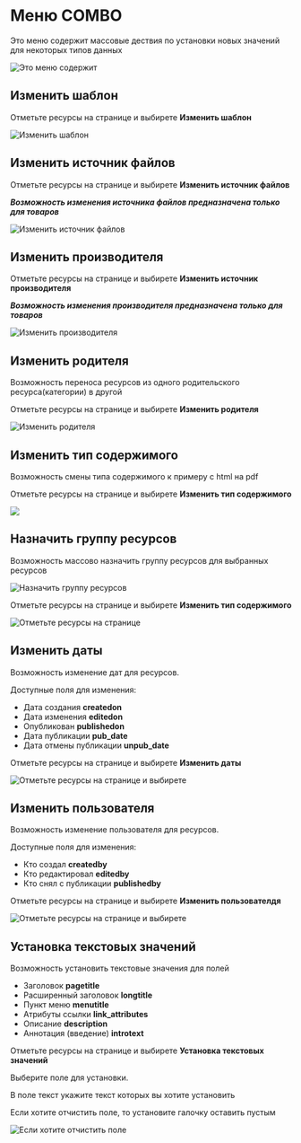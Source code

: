 # Меню COMBO

Это меню содержит массовые дествия по установки новых значений для некоторых типов данных

![Это меню содержит](https://file.modx.pro/files/d/6/c/d6cb85402b9ad77a5d7b31c327fa810d.png)

## Изменить шаблон

Отметьте ресурсы на странице и выбирете **Изменить шаблон**

![Изменить шаблон](https://file.modx.pro/files/1/2/3/123178a08a2140077b306a1bf6fbb6b3.png)

## Изменить источник файлов

Отметьте ресурсы на странице и выбирете **Изменить источник файлов**

***Возможность изменения источника файлов предназначена только для товаров***

![Изменить источник файлов](https://file.modx.pro/files/a/1/e/a1e73bac3131189e051e979a2ba23bb0.png)

## Изменить производителя

Отметьте ресурсы на странице и выбирете **Изменить источник производителя**

***Возможность изменения производителя предназначена только для товаров***

![Изменить производителя](https://file.modx.pro/files/9/f/8/9f8145aa051a55f84ecd397f9c62388f.png)

## Изменить родителя

Возможность переноса ресурсов из одного родительского ресурса(категории) в другой

Отметьте ресурсы на странице и выбирете **Изменить родителя**

![Изменить родителя](https://file.modx.pro/files/c/6/6/c6635fe5ccce5bb7695a76899c340027.png)

## Изменить тип содержимого

Возможность смены типа содержимого к примеру с html на pdf

Отметьте ресурсы на странице и выбирете **Изменить тип содержимого**

![](https://file.modx.pro/files/1/7/5/1750c6b6b89327b3454ba25d1ae96650.png)

## Назначить группу ресурсов

Возможность массово назначить группу ресурсов для выбранных ресурсов

![Назначить группу ресурсов](https://file.modx.pro/files/0/2/0/020b416221dbc8f536386e871bb8bf52.png)

Отметьте ресурсы на странице и выбирете **Изменить тип содержимого**

![Отметьте ресурсы на странице](https://file.modx.pro/files/4/7/5/47531c5ae7dacfdcf8eed1b569443883.png)

## Изменить даты

Возможность изменение дат для ресурсов.

Доступные поля для изменения:

* Дата создания **createdon**
* Дата изменения **editedon**
* Опубликован **publishedon**
* Дата публикации **pub_date**
* Дата отмены публикации **unpub_date**

Отметьте ресурсы на странице и выбирете **Изменить даты**

![Отметьте ресурсы на странице и выбирете](https://file.modx.pro/files/5/3/0/530123930da430e921cbaa30a23fb6dd.png)

## Изменить пользователя

Возможность изменение пользователя для ресурсов.

Доступные поля для изменения:

* Кто создал **createdby**
* Кто редактировал **editedby**
* Кто снял с публикации **publishedby**

Отметьте ресурсы на странице и выбирете **Изменить пользователдя**

![Отметьте ресурсы на странице и выбирете](https://file.modx.pro/files/f/3/a/f3a0d20865dea3a8c666a152ce85a90a.png)

## Установка текстовых значений

Возможность установить текстовые значения для полей

* Заголовок **pagetitle**
* Расширенный заголовок **longtitle**
* Пункт меню **menutitle**
* Атрибуты ссылки **link_attributes**
* Описание **description**
* Аннотация (введение) **introtext**

Отметьте ресурсы на странице и выбирете **Установка текстовых значений**

Выберите поле для установки.

В поле текст укажите текст которых вы хотите установить

Если хотите отчистить поле, то установите галочку оставить пустым

![Если хотите отчистить поле](https://file.modx.pro/files/5/8/5/5855b628c7c13beefe7541201eac176e.png)
